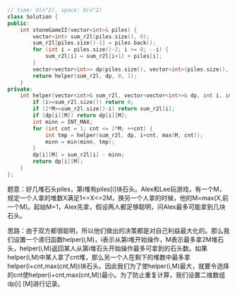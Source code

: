 ```CPP
// time: O(n^2), space: O(n^2)
class Solution {
public:
    int stoneGameII(vector<int>& piles) {
        vector<int> sum_r2l(piles.size(), 0);
        sum_r2l[piles.size()-1] = piles.back();
        for (int i = piles.size()-2; i >= 0; --i) {
            sum_r2l[i] = sum_r2l[i+1] + piles[i];
        }
        vector<vector<int>> dp(piles.size(), vector<int>(piles.size(), 0));
        return helper(sum_r2l, dp, 0, 1);
    }
private:
    int helper(vector<int>& sum_r2l, vector<vector<int>>& dp, int i, int M) {
        if (i>=sum_r2l.size()) return 0;
        if (2*M>=sum_r2l.size()-i) return sum_r2l[i];
        if (dp[i][M]) return dp[i][M];
        int minn = INT_MAX;
        for (int cnt = 1; cnt <= 2*M; ++cnt) {
            int tmp = helper(sum_r2l, dp, i+cnt, max(M, cnt));
            minn = min(minn, tmp);
        }
        dp[i][M] = sum_r2l[i] - minn;
        return dp[i][M];
    }
};
```

题意：好几堆石头piles，第i堆有piles[i]块石头。Alex和Lee玩游戏，有一个M，规定一个人拿的堆数X满足1<=X<=2M，换另一个人拿的时候，他的M=max(X,前一个M)。起始M=1，Alex先拿，假设两人都足够聪明，问Alex最多可能拿到几块石头。

思路：由于双方都很聪明，所以他们做出的决策都是对自己利益最大化的。那么我们设置一个递归函数helper(i,M)，i表示从第i堆开始操作，M表示最多拿2M堆石头，helper(i,M)返回某人从第i堆石头开始操作最多可拿到的石头数。如果helper(i,M)中某人拿了cnt堆，那么另一个人在剩下的堆数中最多拿helper(i+cnt,max(cnt,M))块石头。因此我们为了使helper(i,M)最大，就要令选择的cnt使helper(i+cnt,max(cnt,M))最小。为了防止重复计算，我们设置二维数组dp[i] [M]进行记录。